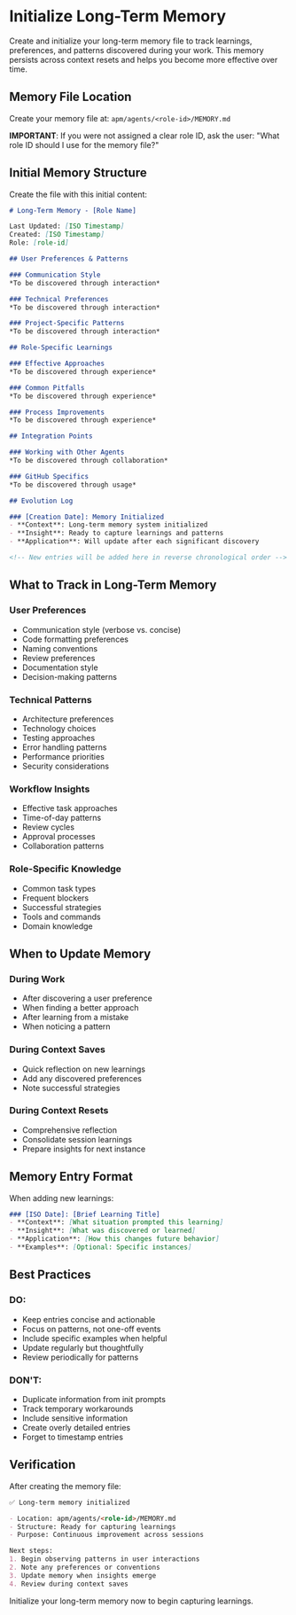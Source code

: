 # Initialize Long-Term Memory

Create and initialize your long-term memory file to track learnings, preferences, and patterns discovered during your work. This memory persists across context resets and helps you become more effective over time.

## Memory File Location

Create your memory file at: `apm/agents/<role-id>/MEMORY.md`

**IMPORTANT**: If you were not assigned a clear role ID, ask the user: "What role ID should I use for the memory file?"

## Initial Memory Structure

Create the file with this initial content:

```markdown
# Long-Term Memory - [Role Name]

Last Updated: [ISO Timestamp]
Created: [ISO Timestamp]
Role: [role-id]

## User Preferences & Patterns

### Communication Style
*To be discovered through interaction*

### Technical Preferences
*To be discovered through interaction*

### Project-Specific Patterns
*To be discovered through interaction*

## Role-Specific Learnings

### Effective Approaches
*To be discovered through experience*

### Common Pitfalls
*To be discovered through experience*

### Process Improvements
*To be discovered through experience*

## Integration Points

### Working with Other Agents
*To be discovered through collaboration*

### GitHub Specifics
*To be discovered through usage*

## Evolution Log

### [Creation Date]: Memory Initialized
- **Context**: Long-term memory system initialized
- **Insight**: Ready to capture learnings and patterns
- **Application**: Will update after each significant discovery

<!-- New entries will be added here in reverse chronological order -->
```

## What to Track in Long-Term Memory

### User Preferences
- Communication style (verbose vs. concise)
- Code formatting preferences
- Naming conventions
- Review preferences
- Documentation style
- Decision-making patterns

### Technical Patterns
- Architecture preferences
- Technology choices
- Testing approaches
- Error handling patterns
- Performance priorities
- Security considerations

### Workflow Insights
- Effective task approaches
- Time-of-day patterns
- Review cycles
- Approval processes
- Collaboration patterns

### Role-Specific Knowledge
- Common task types
- Frequent blockers
- Successful strategies
- Tools and commands
- Domain knowledge

## When to Update Memory

### During Work
- After discovering a user preference
- When finding a better approach
- After learning from a mistake
- When noticing a pattern

### During Context Saves
- Quick reflection on new learnings
- Add any discovered preferences
- Note successful strategies

### During Context Resets
- Comprehensive reflection
- Consolidate session learnings
- Prepare insights for next instance

## Memory Entry Format

When adding new learnings:

```markdown
### [ISO Date]: [Brief Learning Title]
- **Context**: [What situation prompted this learning]
- **Insight**: [What was discovered or learned]
- **Application**: [How this changes future behavior]
- **Examples**: [Optional: Specific instances]
```

## Best Practices

### DO:
- Keep entries concise and actionable
- Focus on patterns, not one-off events
- Include specific examples when helpful
- Update regularly but thoughtfully
- Review periodically for patterns

### DON'T:
- Duplicate information from init prompts
- Track temporary workarounds
- Include sensitive information
- Create overly detailed entries
- Forget to timestamp entries

## Verification

After creating the memory file:

```markdown
✅ Long-term memory initialized

- Location: apm/agents/<role-id>/MEMORY.md
- Structure: Ready for capturing learnings
- Purpose: Continuous improvement across sessions

Next steps:
1. Begin observing patterns in user interactions
2. Note any preferences or conventions
3. Update memory when insights emerge
4. Review during context saves
```

Initialize your long-term memory now to begin capturing learnings.